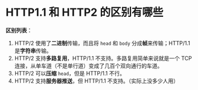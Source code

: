 # HTTP1.1 和 HTTP2 的区别有哪些

**区别列表**：

1. HTTP/2 使用了**二进制**传输，而且将 `head` 和 `body` 分成**帧**来传输；HTTP/1.1 是**字符串**传输。
2. HTTP/2 支持**多路复用**，HTTP/1.1 不支持。多路复用简单来说就是一个 TCP 连接，从单车道（不是单行道）变成了几百个双向通行的车道。
3. HTTP/2 可以**压缩** `head`，但是 HTTP/1.1 不行。
4. HTTP/2 支持**服务器推送**，但 HTTP/1.1 不支持。（实际上没多少人用）

